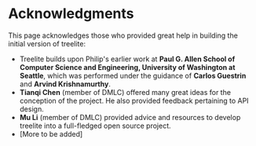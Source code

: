 # Acknowledgments

This page acknowledges those who provided great help in building the initial
version of treelite:

* Treelite builds upon Philip's earlier work at **Paul G. Allen School of
  Computer Science and Engineering, University of Washington at Seattle**, which was performed under the
  guidance of **Carlos Guestrin** and **Arvind Krishnamurthy**.
* **Tianqi Chen** (member of DMLC) offered many great ideas for the conception
  of the project. He also provided feedback pertaining to API design.
* **Mu Li** (member of DMLC) provided advice and resources to develop treelite
  into a full-fledged open source project.
* [More to be added]